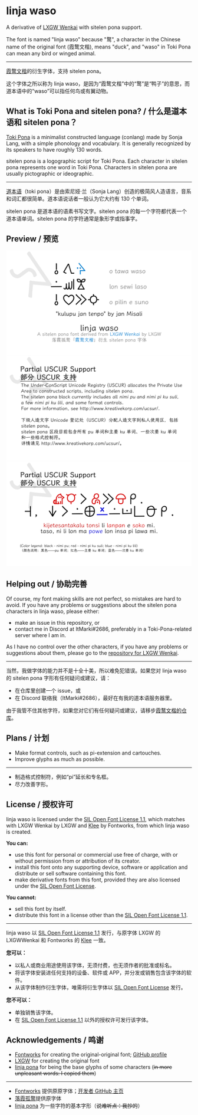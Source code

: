 # linja waso
A derivative of [LXGW Wenkai](https://github.com/lxgw/LxgwWenKai) with sitelen pona support. 

The font is named "linja waso" because "鹜", a character in the Chinese name of the original font (霞鹜文楷), means "duck", and "waso" in Toki Pona can mean any bird or winged animal.

----

[霞鹜文楷](https://github.com/lxgw/LxgwWenKai)的衍生字体，支持 sitelen pona。

这个字体之所以称为 linja waso，是因为“霞鹜文楷”中的“鹜”是“鸭子”的意思，而道本语中的“waso”可以指任何鸟或有翼动物。

## What is Toki Pona and sitelen pona? / 什么是道本语和 sitelen pona？

[Toki Pona](https://en.wikipedia.org/wiki/Toki_Pona) is a minimalist constructed language (conlang) made by Sonja Lang, with a simple phonology and vocabulary. It is generally recognized by its speakers to have roughly 130 words.

sitelen pona is a logographic script for Toki Pona. Each character in sitelen pona represents one word in Toki Pona. Characters in sitelen pona are usually pictographic or ideographic.

----

[道本语](https://zh.wikipedia.org/wiki/道本语)（toki pona）是由索尼娅·兰（Sonja Lang）创造的极简风人造语言，音系和词汇都很简单。道本语说话者一般认为它大约有 130 个单词。

sitelen pona 是道本语的语素书写文字。sitelen pona 的每一个字符都代表一个道本语单词。sitelen pona 的字符通常是象形字或指事字。

## Preview / 预览

![a](https://github.com/ItMarki/linja-waso/blob/main/images/linja%20waso%201.png?raw=true)
![a](https://github.com/ItMarki/linja-waso/blob/main/images/linja%20waso%202.png?raw=true)
![a](https://github.com/ItMarki/linja-waso/blob/main/images/linja%20waso%203.png?raw=true)

## Helping out / 协助完善

Of course, my font making skills are not perfect, so mistakes are hard to avoid. If you have any problems or suggestions about the sitelen pona characters in linja waso, please either:
- make an issue in this repository, or
- contact me in Discord at ItMarki#2686, preferably in a Toki-Pona-related server where I am in.

As I have no control over the other characters, if you have any problems or suggestions about them, please go to the [repository for LXGW Wenkai](https://github.com/lxgw/LxgwWenKai).

----

当然，我做字体的能力并不是十全十美，所以难免犯错误。如果您对 linja waso 的 sitelen pona 字形有任何疑问或建议，请：
- 在仓库里创建一个 issue，或
- 在 Discord 联络我（ItMarki#2686），最好在有我的道本语服务器里。

由于我管不住其他字符，如果您对它们有任何疑问或建议，请移步[霞鹜文楷的仓库](https://github.com/lxgw/LxgwWenKai)。

## Plans / 计划

- Make format controls, such as pi-extension and cartouches.
- Improve glyphs as much as possible.

----

- 制造格式控制符，例如“pi”延长和专名框。
- 尽力改善字形。

## License / 授权许可

linja waso is licensed under the [SIL Open Font License 1.1](https://scripts.sil.org/OFL), which matches with LXGW Wenkai by LXGW and [Klee](https://github.com/fontworks-fonts/Klee) by Fontworks, from which linja waso is created.

**You can:**
- use this font for personal or commercial use free of charge, with or without permission from or attribution of its creator.
- install this font onto any supporting device, software or application and distribute or sell software containing this font.
- make derivative fonts from this font, provided they are also licensed under the [SIL Open Font License](https://scripts.sil.org/OFL).

**You cannot:**
- sell this font by itself.
- distribute this font in a license other than the [SIL Open Font License 1.1](https://scripts.sil.org/OFL).

----

linja waso 以 [SIL Open Font License 1.1](https://scripts.sil.org/OFL) 发行，与原字体 LXGW 的 LXGWWenkai 和 Fontworks 的 [Klee](https://github.com/fontworks-fonts/Klee) 一致。

**您可以：**
- 以私人或商业用途使用该字体，无须付费，也无须作者的批准或标名。
- 将该字体安装进任何支持的设备、软件或 APP，并分发或销售包含该字体的软件。
- 从该字体制作衍生字体，唯需将衍生字体以 [SIL Open Font License](https://scripts.sil.org/OFL) 发行。

**您不可以：**
- 单独销售该字体。
- 在 [SIL Open Font License 1.1](https://scripts.sil.org/OFL) 以外的授权许可发行该字体。

## Acknowledgements / 鸣谢

- [Fontworks](http://fontworks.co.jp) for creating the original-original font; [GitHub profile](https://github.com/fontworks-fonts/)
- [LXGW](https://github.com/lxgw/LxgwWenKai/) for creating the original font
- [linja pona](https://github.com/janSame/linja-pona) for being the base glyphs of some characters (~~in more unpleasant words: I copied them~~)

----

- [Fontworks](http://fontworks.co.jp) 提供原原字体；[开发者 GitHub 主页](https://github.com/fontworks-fonts/)
- [落霞孤鹜](https://github.com/lxgw/)提供原字体
- [linja pona](https://github.com/janSame/linja-pona) 为一些字符的基本字形（~~说难听点：我抄的~~）
